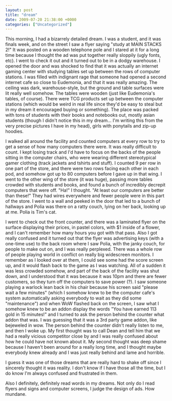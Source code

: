 ```yaml
---
layout: post
title: "dream"
date: 2009-07-20 21:38:00 +0000
categories: ["Uncategorized"]
---
```


This morning, I had a bizarrely detailed dream. I was a student, and it was finals week, and on the street I saw a flyer saying "study at MAIN STACKS 2!" It was posted on a wooden telephone pole and I stared at it for a long time because I thought the ad was put together really sloppily (ugly fonts, etc). I went to check it out and it turned out to be in a dodgy warehouse. I opened the door and was shocked to find that it was actually an internet gaming center with studying tables set up between the rows of computer stations. I was filled with indignant rage that someone had opened a second internet cafe so close to Eudemonia, and that it was really amazing. The ceiling was dark, warehouse-style, but the ground and table surfaces were lit really well somehow. The tables were wooden (just like Eudemonia's tables, of course). There were TCG products set up between the computer stations (which would be weird in real life since they'd be easy to steal but in my dream it encouraged buying or something). The place was packed with tons of students with their books and notebooks out, mostly asian students (though I didn't notice this in my dream... I'm writing this from the very precise pictures I have in my head), girls with ponytails and zip-up hoodies. 

I walked all around the facility and counted computers at every row to try to get a sense of how many computers there were. It was really difficult to count. I kept losing track and I'd have to focus on the backs of the people sitting in the computer chairs, who were wearing different stereotypical gamer clothing (track jackets and tshirts and stuff). I counted 9 per row in one part of the store, and there were two rows facing each other in each pod, and somehow got up to 80 computers before I gave up in that wing. I went to the other wing of the store (it was huge), passing more tables crowded with students and books, and found a bunch of incredibly decrepit computers that were off. "Ha!" I thought. "At least our computers are better than these!" They had wires everywhere and fewer people were in this part of the store. I went to a wall and peeked in the door that led to a bunch of hallways and Polia was there on a ratty couch, lying on her back, looking up at me. Polia is Tim's cat.

I went to check out the front counter, and there was a laminated flyer on the surface displaying their prices, in pastel colors, with $1 inside of a flower, and I can't remember how many hours you got with that pass. Also I got really confused and it turned out that the flyer was advertising keys (with a one-time use) to the back room where I saw Polia, with the janky couch, for people to make out on, and I was really perplexed. There was a whole row of people playing world in conflict on really big widescreen monitors. I remember as I looked over at them, I could see some had the score screen up, and it would flash back to the game as I was watching. All of a sudden it was less crowded somehow, and part of the back of the facility was shut down, and I understood that it was because it was 10pm and there are fewer customers, so they turn off the computers to save power (?). I saw someone playing a warlock lean back in his chair because his screen said "please wait a few minutes" (which I somehow knew to be the computer cafe's system automatically asking everybody to wait as they did some "maintenance") and when WoW flashed back on the screen, I saw what I somehow knew to be an addon display the words "You have earned 113 gold in 15 minutes!" and I turned to ask the person behind the counter what addon that was. I was guessing that it was a 3rd party game addon, like bejeweled in wow. The person behind the counter didn't really listen to me, and then I woke up. My first thought was to call Dean and tell him that we had a really vicious competitor close by and I was really confused about how he could have not known about it. My second thought was deep shame because I haven't been around for a really long time, and I thought maybe everybody knew already and I was just really behind and lame and horrible.

I guess it was one of those dreams that are really hard to shake off since I sincerely thought it was reality. I don't know if I have those all the time, but I do know I'm always confused and frustrated in them.

Also I definitely, definitely read words in my dreams. Not only do I read flyers and signs and computer screens, I judge the design of ads. How mundane.